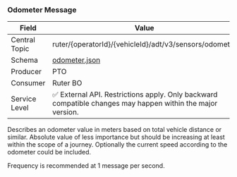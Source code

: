 ### Odometer Message
| Field         | Value                                                                                                     |
|---------------|-----------------------------------------------------------------------------------------------------------|
| Central Topic | ruter/{operatorId}/{vehicleId}/adt/v3/sensors/odometer                                                    |
| Schema        | [ odometer.json ](json-schemas/sensors/odometer/odometer.json)                                            |
| Producer      | PTO                                                                                                       |
| Consumer      | Ruter BO                                                                                                  |
| Service Level | ✅ External API. Restrictions apply. Only backward compatible changes may happen within the major version. | 

Describes an odometer value in meters based on total vehicle distance or similar. Absolute value of less importance but
should be increasing at least within the scope of a journey. Optionally the current speed according to the odometer could be included.

Frequency is recommended at 1 message per second.

